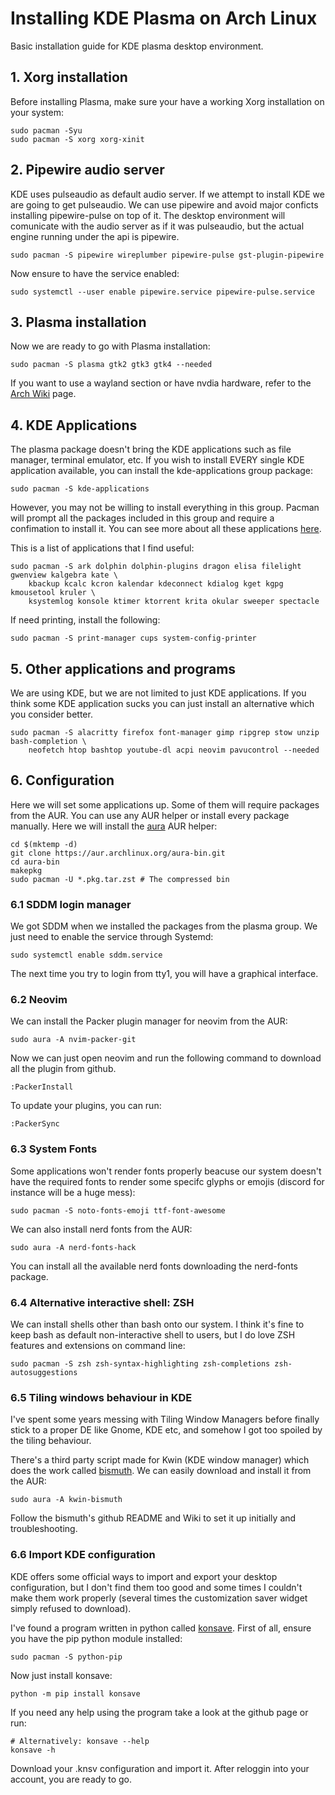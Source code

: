 # Installing KDE Plasma on Arch Linux

Basic installation guide for KDE plasma desktop environment.

## 1. Xorg installation

Before installing Plasma, make sure your have a working Xorg installation on your system:

```
sudo pacman -Syu
sudo pacman -S xorg xorg-xinit
```

## 2. Pipewire audio server

KDE uses pulseaudio as default audio server. If we attempt to install KDE we are going to get
pulseaudio. We can use pipewire and avoid major conficts installing pipewire-pulse on top of it.
The desktop environment will comunicate with the audio server as if it was pulseaudio, but the
actual engine running under the api is pipewire.

```
sudo pacman -S pipewire wireplumber pipewire-pulse gst-plugin-pipewire
```
Now ensure to have the service enabled:

```
sudo systemctl --user enable pipewire.service pipewire-pulse.service
```

## 3. Plasma installation

Now we are ready to go with Plasma installation:

```
sudo pacman -S plasma gtk2 gtk3 gtk4 --needed
```

If you want to use a wayland section or have nvdia hardware, refer to the
[Arch Wiki](https://wiki.archlinux.org/title/KDE) page.

## 4. KDE Applications

The plasma package doesn't bring the KDE applications such as file manager, terminal emulator, etc.
If you wish to install EVERY single KDE application available, you can install the kde-applications
group package:

```
sudo pacman -S kde-applications
```

However, you may not be willing to install everything in this group. Pacman will prompt all the
packages included in this group and require a confimation to install it. You can see more about
all these applications [here](https://archlinux.org/groups/x86_64/kde-applications).

This is a list of applications that I find useful:

```
sudo pacman -S ark dolphin dolphin-plugins dragon elisa filelight gwenview kalgebra kate \
    kbackup kcalc kcron kalendar kdeconnect kdialog kget kgpg kmousetool kruler \
    ksystemlog konsole ktimer ktorrent krita okular sweeper spectacle
```

If need printing, install the following:

```
sudo pacman -S print-manager cups system-config-printer
```

## 5. Other applications and programs

We are using KDE, but we are not limited to just KDE applications. If you think some KDE
application sucks you can just install an alternative which you consider better.

```
sudo pacman -S alacritty firefox font-manager gimp ripgrep stow unzip bash-completion \
    neofetch htop bashtop youtube-dl acpi neovim pavucontrol --needed
```

## 6. Configuration

Here we will set some applications up. Some of them will require packages from the AUR. You can
use any AUR helper or install every package manually. Here we will install the
[aura](https://github.com/fosskers/aura) AUR helper:

```
cd $(mktemp -d)
git clone https://aur.archlinux.org/aura-bin.git
cd aura-bin
makepkg
sudo pacman -U *.pkg.tar.zst # The compressed bin
```

### 6.1 SDDM login manager
We got SDDM when we installed the packages from the plasma group. We just need to enable the
service through Systemd:

```
sudo systemctl enable sddm.service
```

The next time you try to login from tty1, you will have a graphical interface.

### 6.2 Neovim
We can install the Packer plugin manager for neovim from the AUR:

```
sudo aura -A nvim-packer-git
```

Now we can just open neovim and run the following command to download all the plugin from github.

```
:PackerInstall
```

To update your plugins, you can run:

```
:PackerSync
```

### 6.3 System Fonts

Some applications won't render fonts properly beacuse our system doesn't have the required fonts
to render some specifc glyphs or emojis (discord for instance will be a huge mess):

```
sudo pacman -S noto-fonts-emoji ttf-font-awesome
```

We can also install nerd fonts from the AUR:

```
sudo aura -A nerd-fonts-hack
```

You can install all the available nerd fonts downloading the nerd-fonts package.

### 6.4 Alternative interactive shell: ZSH

We can install shells other than bash onto our system. I think it's fine to keep bash as default
non-interactive shell to users, but I do love ZSH features and extensions on command line:

```
sudo pacman -S zsh zsh-syntax-highlighting zsh-completions zsh-autosuggestions
```

### 6.5 Tiling windows behaviour in KDE

I've spent some years messing with Tiling Window Managers before finally stick to a proper DE like
Gnome, KDE etc, and somehow I got too spoiled by the tiling behaviour.

There's a third party script made for Kwin (KDE window manager) which does the work called
[bismuth](https://github.com/Bismuth-Forge/bismuth). We can easily download and install it from
the AUR:

```
sudo aura -A kwin-bismuth
```

Follow the bismuth's github README and Wiki to set it up initially and troubleshooting.

### 6.6 Import KDE configuration

KDE offers some official ways to import and export your desktop configuration, but I don't find
them too good and some times I couldn't make them work properly (several times the customization
saver widget simply refused to download).

I've found a program written in python called [konsave](https://github.com/Prayag2/konsave).
First of all, ensure you have the pip python module installed:

```
sudo pacman -S python-pip
```

Now just install konsave:

```
python -m pip install konsave
```

If you need any help using the program take a look at the github page or run:

```
# Alternatively: konsave --help
konsave -h
```

Download your .knsv configuration and import it. After reloggin into your account, you are ready
to go.
